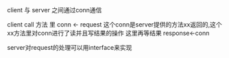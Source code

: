 client 与 server 之间通过conn通信

client call 方法 里
conn <- request  这个conn是server提供的方法xx返回的,这个xx方法里对conn进行了读并且写结果的操作
这里再等结果
response<-conn


server对request的处理可以用interface来实现
